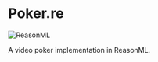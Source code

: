 # Poker.re

![ReasonML](https://img.shields.io/badge/-ReasonML-DD4B3A?style=square&logo=reason&logoColor=white)

A video poker implementation in ReasonML.
